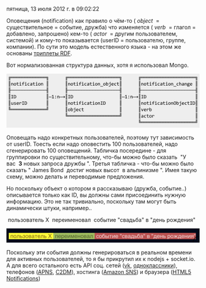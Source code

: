 пятница, 13 июля 2012 г. в 09:02:22

Оповещения (notification) как правило о чём-то ( _object_  = существительное = событие, дружба) что изменяется ( _verb_  = глагол = добавлено, запрошено) кем-то ( _actor_  = другим пользователем, системой) и кому-то показывается (userID = пользователю, группе, компании). По сути это модель естественного языка - на этом же основаны [триплеты RDF](http://www.w3.org/2007/03/rdf_concepts_ru/Overview.html#section-triples).

Вот нормализованная структура данных, хотя я использовал Mongo.

![](../img/Screen+Shot+2012-07-13+at+12.01.13.png)

<!-- truncate -->

Оповещать надо конкретных пользователей, поэтому тут зависимость от userID. Тоесть если надо оповестить 100 пользователей, надо сгенерировать 100 оповещений. Табличка посередине - для группировки по существительному, что-бы можно было сказать  "У вас  **3** новых запроса дружбы ". Третья табличка - что-бы можно было сказать " James Bond  достиг новых высот  в альпинизме ". Имея такую схему, можно делать и переводимые предложения.

Но поскольку объект о котором я рассказываю (дружба, событие..) описывается только как ID, вы должны сами присоединить нужную информацию. Это не так тривиально, поскольку там могут быть динамически штуки, например..

 пользователь X  переименовал  событие "свадьба" в "день рождения"

![](../img/Screenshot%202024-10-20%20at%2002.59.23.png)

Поскольку эти события должны генерироваться в реальном времени для активных пользователей, то я бы прикрутил их к nodejs + socket.io. А для всего остального есть API соц. сетей ([vk](http://vk.com/pages.php?o=-1&p=secure.sendNotification), [одноклассники](http://dev.odnoklassniki.ru/wiki/display/ok/REST+API+-+notifications.sendSimple)), телефонов ([APNS](http://dev.odnoklassniki.ru/wiki/display/ok/REST+API+-+notifications.sendSimple), [C2DM](https://developers.google.com/android/c2dm/)), хостинга ([Amazon SNS](http://aws.amazon.com/sns/)) и браузера ([HTML5 Notifications](http://www.html5rocks.com/en/tutorials/notifications/quick/))